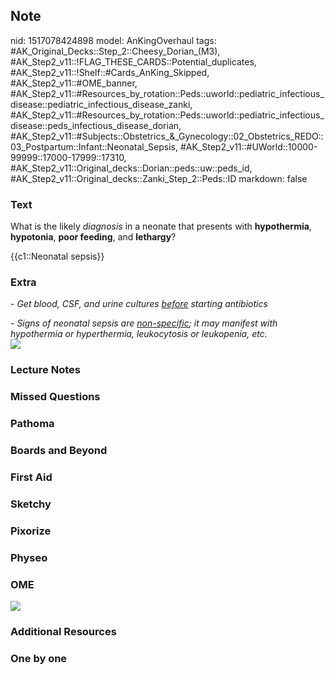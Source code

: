 ## Note
nid: 1517078424898
model: AnKingOverhaul
tags: #AK_Original_Decks::Step_2::Cheesy_Dorian_(M3), #AK_Step2_v11::!FLAG_THESE_CARDS::Potential_duplicates, #AK_Step2_v11::!Shelf::#Cards_AnKing_Skipped, #AK_Step2_v11::#OME_banner, #AK_Step2_v11::#Resources_by_rotation::Peds::uworld::pediatric_infectious_disease::pediatric_infectious_disease_zanki, #AK_Step2_v11::#Resources_by_rotation::Peds::uworld::pediatric_infectious_disease::peds_infectious_disease_dorian, #AK_Step2_v11::#Subjects::Obstetrics_&_Gynecology::02_Obstetrics_REDO::03_Postpartum::Infant::Neonatal_Sepsis, #AK_Step2_v11::#UWorld::10000-99999::17000-17999::17310, #AK_Step2_v11::Original_decks::Dorian::peds::uw::peds_id, #AK_Step2_v11::Original_decks::Zanki_Step_2::Peds::ID
markdown: false

### Text
What is the likely <i>diagnosis</i> in a neonate that presents with
<b>hypothermia</b>, <b>hypotonia</b>, <b>poor feeding</b>, and
<b>lethargy</b>?
<div>
  {{c1::Neonatal sepsis}}
</div>

### Extra
<i>- Get blood, CSF, and urine cultures <u>before</u> starting
antibiotics</i>
<div>
  <i>- Signs of neonatal sepsis are <u>non-specific</u>; it may
  manifest with hypothermia or hyperthermia, leukocytosis or
  leukopenia, etc.</i>
  <div>
    <div>
      <i><img src="neonatal%20sep.png"></i>
    </div>
  </div>
</div>

### Lecture Notes


### Missed Questions


### Pathoma


### Boards and Beyond


### First Aid


### Sketchy


### Pixorize


### Physeo


### OME
<div class="ome-widget">
  <a href="https://onlinemeded.org?ref=anki"><img src=
  "_OME_AnkiFlashcards_General_4.png"></a>
</div>

### Additional Resources


### One by one

